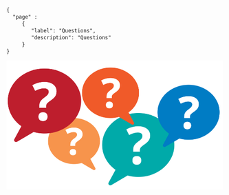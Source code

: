 ```thegardener
{
  "page" :
     {
        "label": "Questions",
        "description": "Questions"
     }
}
```



![](assets/questions.png)


